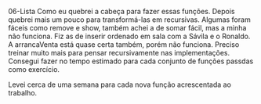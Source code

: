 ﻿06-Lista 
Como eu quebrei a cabeça para fazer essas funções. Depois quebrei mais um pouco para transformá-las em recursivas. Algumas foram fáceis como remove e show, também achei a de somar fácil, mas a minha não funciona. Fiz as de inserir ordenado em sala com a Sávila e o Ronaldo. A arrancaVenta está quase certa também, porém não funciona. Preciso treinar muito mais para pensar recursivamente nas implementações.
Consegui fazer no tempo estimado para cada conjunto de funções passdas como exercício.

Levei cerca de uma semana para cada nova função acrescentada ao trabalho.

